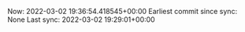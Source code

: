 Now: 2022-03-02 19:36:54.418545+00:00 Earliest commit since sync: None Last sync: 2022-03-02 19:29:01+00:00
